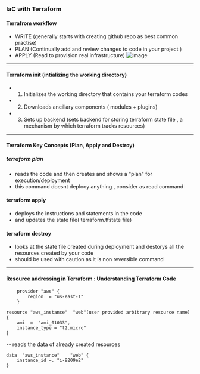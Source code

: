 ### IaC with Terraform 

#### Terrafrom workflow
- WRITE (generally starts with creating github repo as best common practise)
- PLAN (Continually  add and review changes to code in your project )
- APPLY (Read to provision real infrastructure)
![image](https://user-images.githubusercontent.com/76193921/194004953-37a24646-289f-477b-9de5-17bd8492e9df.png)

_________

#### Terraform init (intializing the working directory)
- 1) Initializes the working directory that contains your terraform codes
- 2) Downloads ancillary components ( modules + plugins)
- 3) Sets up backend  (sets backend for storing terraform state file , a mechanism by which terraform tracks resources)
_________

#### Terraform Key Concepts  (Plan, Apply and Destroy)
##### terraform plan
- reads the code and then creates and shows a "plan" for execution/deployment
- this command doesnt deplooy anything , consider as read command

#### terraform apply
- deploys the instructions and statements in the code
- and updates the state file( terraform.tfstate file)

#### terraform destroy
- looks at the state file created during deployment and destorys all the resources created by your code
- should be used with caution as it is non reversible command
_________

#### Resource addressing in Terraform : Understanding Terraform Code

``` 
	provider "aws" {
		region  = "us-east-1"
	}
```

```
resource "aws_instance"  "web"(user provided arbitrary resource name) {
	ami  =  "ami_01033",
	instance_type = "t2.micro"
}

```
-- reads the data of already created resources
```
data  "aws_instance"  	"web" {
	instance_id =. "i-9209e2"
}
```

